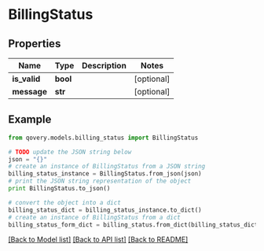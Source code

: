 # BillingStatus


## Properties

Name | Type | Description | Notes
------------ | ------------- | ------------- | -------------
**is_valid** | **bool** |  | [optional] 
**message** | **str** |  | [optional] 

## Example

```python
from qovery.models.billing_status import BillingStatus

# TODO update the JSON string below
json = "{}"
# create an instance of BillingStatus from a JSON string
billing_status_instance = BillingStatus.from_json(json)
# print the JSON string representation of the object
print BillingStatus.to_json()

# convert the object into a dict
billing_status_dict = billing_status_instance.to_dict()
# create an instance of BillingStatus from a dict
billing_status_form_dict = billing_status.from_dict(billing_status_dict)
```
[[Back to Model list]](../README.md#documentation-for-models) [[Back to API list]](../README.md#documentation-for-api-endpoints) [[Back to README]](../README.md)


